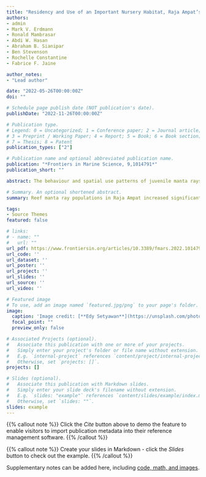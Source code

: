 ```yaml
---
title: "Residency and Use of an Important Nursery Habitat, Raja Ampat’s Wayag Lagoon, by Juvenile Reef Manta Rays (Mobula alfredi)"
authors:
- admin
- Mark V. Erdmann
- Ronald Mambrasar
- Abdi W. Hasan
- Abraham B. Sianipar
- Ben Stevenson
- Rochelle Constantine
- Fabrice F. Jaine

author_notes:
- "Lead author"

date: "2022-05-26T00:00:00Z"
doi: ""

# Schedule page publish date (NOT publication's date).
publishDate: "2022-11-26T00:00:00Z"

# Publication type.
# Legend: 0 = Uncategorized; 1 = Conference paper; 2 = Journal article;
# 3 = Preprint / Working Paper; 4 = Report; 5 = Book; 6 = Book section;
# 7 = Thesis; 8 = Patent
publication_types: ["2"]

# Publication name and optional abbreviated publication name.
publication: "*Frontiers in Marine Science, 9,1014791*"
publication_short: ""

abstract: The behaviour and spatial use patterns of juvenile manta rays within their critical nursery habitats remain largely undocumented. Here, we report on the horizontal movements and residency of juvenile reef manta rays (Mobula alfredi) at a recently discovered nursery site in the Wayag lagoon, Raja Ampat, Indonesia. Using a multi-disciplinary approach, we provide further corroborative evidence that the lagoon serves as an important M. alfredi nursery. A total of 34 juvenile rays were photo-identified from 47 sightings in the sheltered nursery between 2013–2021. Five (14.7%) of these individuals were resighted for at least 486 days (~1.3 years), including two juveniles resighted after 641 and 649 days (~1.7 years), still using the nursery. Visually estimated (n=34) disc widths (DW) of juveniles using the nursery site ranged from 150–240 cm (mean ± SD:199 ± 19), and the DW of two juveniles measured using drones were 218 and 219 cm. Five juveniles were tracked using GPS-enabled satellite transmitters for 12–69 days (mean ± SD:37 ± 22) in 2015 and 2017, and nine juveniles were tracked using passive acoustic transmitters for 69–439 days (mean ± SD:182 ± 109) from May 2019–September 2021. Satellite-tracked individuals exhibited restricted movements within Wayag lagoon. The minimum core activity space (50% Utilisation Distribution-UD) estimated for these five individuals ranged from 1.1–181.8 km2 and the extent of activity space (95% UD) between 5.3–1,195.4 km2 in area. All acoustically tagged individuals displayed high residency within the nursery area, with no acoustic detections recorded outside the lagoon in the broader Raja Ampat region. These juveniles were detected by receivers in the lagoon throughout the 24 h diel cycle, with more detections recorded at night and different patterns of spatial use of the lagoon between day and night. The observed long-term residency of juvenile M. alfredi provides further compelling evidence that the Wayag lagoon is an important nursery area for this globally vulnerable species. These important findings have been used to underpin the formulation of management strategies to specifically protect the Wayag lagoon, which will be instrumental for the survival and recovery of M. alfredi populations in Raja Ampat region.

# Summary. An optional shortened abstract.
summary: Reef manta ray populations in Raja Ampat increased significantly over a decade due to positive impact of long-term conservation efforts and influence of ENSO events.

tags:
- Source Themes
featured: false

# links:
# - name: ""
#   url: ""
url_pdf: https://www.frontiersin.org/articles/10.3389/fmars.2022.1014791/full
url_code: ''
url_dataset: ''
url_poster: ''
url_project: ''
url_slides: ''
url_source: ''
url_video: ''

# Featured image
# To use, add an image named `featured.jpg/png` to your page's folder. 
image:
  caption: 'Image credit: [**Edy Setyawan**](https://unsplash.com/photos/jdD8gXaTZsc)'
  focal_point: ""
  preview_only: false

# Associated Projects (optional).
#   Associate this publication with one or more of your projects.
#   Simply enter your project's folder or file name without extension.
#   E.g. `internal-project` references `content/project/internal-project/index.md`.
#   Otherwise, set `projects: []`.
projects: []

# Slides (optional).
#   Associate this publication with Markdown slides.
#   Simply enter your slide deck's filename without extension.
#   E.g. `slides: "example"` references `content/slides/example/index.md`.
#   Otherwise, set `slides: ""`.
slides: example
---
```


{{% callout note %}}
Click the *Cite* button above to demo the feature to enable visitors to import publication metadata into their reference management software.
{{% /callout %}}

{{% callout note %}}
Create your slides in Markdown - click the *Slides* button to check out the example.
{{% /callout %}}

Supplementary notes can be added here, including [code, math, and images](https://wowchemy.com/docs/writing-markdown-latex/).
